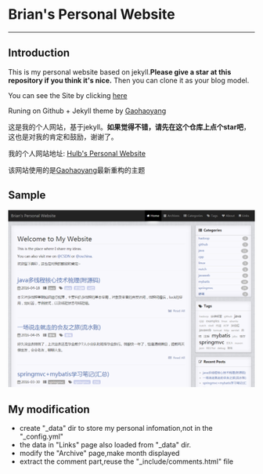 # Brian's Personal Website

---

## Introduction

This is my personal website based on jekyll.**Please give a star at this repository if you think it's nice.** Then you can clone it as your blog model.

You can see the Site by clicking [here](http://luoxuehuan.github.io/) 

Runing on Github + Jekyll theme by [Gaohaoyang](https://github.com/Gaohaoyang/gaohaoyang.github.io)


这是我的个人网站，基于jekyll。**如果觉得不错，请先在这个仓库上点个star吧**，这也是对我的肯定和鼓励，谢谢了。

我的个人网站地址: [Hulb's Personal Website](http://luoxuehuan.github.io/)

该网站使用的是[Gaohaoyang](https://github.com/Gaohaoyang/gaohaoyang.github.io)最新重构的主题


## Sample


![site-demo](assets/site-demo.png)



## My modification

- create "_data" dir to store my personal infomation,not in the "_config.yml"
- the data in "Links" page also loaded from "_data" dir.
- modify the "Archive" page,make month displayed
- extract the comment part,reuse the "_include/comments.html" file










